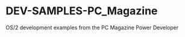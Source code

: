 DEV-SAMPLES-PC_Magazine
=======================

OS/2 development examples from the PC Magazine Power Developer
